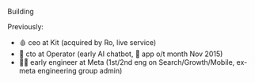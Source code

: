 Building

Previously:
- 🩸 ceo at Kit (acquired by Ro, live service) 
- 🤖 cto at Operator (early AI chatbot, 🍎 app o/t month Nov 2015)
- 👨‍💻 early engineer at Meta (1st/2nd eng on Search/Growth/Mobile, ex-meta engineering group admin)
